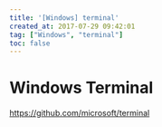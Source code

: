 ```yaml
---
title: '[Windows] terminal'
created_at: 2017-07-29 09:42:01
tag: ["Windows", "terminal"]
toc: false
---
```


# Windows Terminal

https://github.com/microsoft/terminal